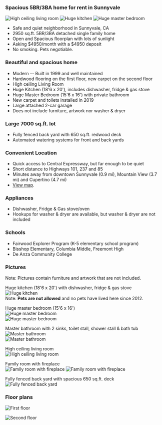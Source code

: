 ### Spacious 5BR/3BA home for rent in Sunnyvale
![High ceiling living room](images/sunnyvale-livingroom-200.jpg)
![Huge kitchen](images/sunnyvale-kitchen-b-200.jpg)
![Huge master bedroom](images/sunnyvale-bedroom-1a-200.jpg)  
* Safe and quiet neighborhood in Sunnyvale, CA
* 2950 sq.ft. 5BR/3BA detached single family home
* Open and Spacious floorplan with lots of sunlight
* Asking $4950/month with a $4950 deposit
* No smoking. Pets negotiable.

### Beautiful and spacious home
* Modern -- Built in 1999 and well maintained
* Hardwood flooring on the first floor, new carpet on the second floor
* High ceiling Living Room
* Huge Kitchen (18'6 x 20'), includes dishwasher, fridge & gas stove
* Huge Master Bedroom (15'6 x 16') with private bathroom
* New carpet and toilets installed in 2019
* Large attached 2-car garage
* Does not include furniture, artwork nor washer & dryer

### Large 7000 sq.ft. lot
* Fully fenced back yard with 650 sq.ft. redwood deck
* Automated watering systems for front and back yards

### Convenient Location
* Quick access to Central Expressway, but far enough to be quiet
* Short distance to Highways 101, 237 and 85
* Minutes away from downtown Sunnyvale (0.9 mi), Mountain View (3.7 mi) and Cupertino (4.7 mi)
* [View map](https://www.google.com/maps/place/Lastreto+Ave+%26+E+Taylor+Ave,+Sunnyvale,+CA+94085).

### Appliances
* Dishwasher, Fridge & Gas stove/oven
* Hookups for washer & dryer are available, but washer & dryer are not included

### Schools
* Fairwood Explorer Program (K-5 elementary school program)
* Bisshop Elementary, Columbia Middle, Freemont High
* De Anza Community College

### Pictures
Note: Pictures contain furniture and artwork that are not included.

Huge kitchen (18'6 x 20') with dishwasher, fridge & gas stove  
![Huge kitchen](images/sunnyvale-kitchen-b-600.jpg)  
Note: **Pets are not allowed** and no pets have lived here since 2012.

Huge master bedroom (15'6 x 16')  
![Huge master bedroom](images/sunnyvale-bedroom-1a-600.jpg)  
![Huge master bedroom](images/sunnyvale-bedroom-1b-600.jpg)

Master bathroom with 2 sinks, toilet stall, shower stall & bath tub  
![Master bathroom](images/sunnyvale-bath-sink-600.jpg)  
![Master bathroom](images/sunnyvale-bath-tub-600.jpg)

High ceiling living room  
![High ceiling living room](images/sunnyvale-livingroom-600.jpg)

Family room with fireplace  
![Family room with fireplace](images/sunnyvale-familyroom1-600.jpg)
![Family room with fireplace](images/sunnyvale-familyroom2-600.jpg)

Fully fenced back yard with spacious 650 sq.ft. deck  
![Fully fenced back yard](images/sunnyvale-backyard1-600.jpg)

### Floor plans

![First floor](images/sunnyvale-floor1-600.png)  

![Second floor](images/sunnyvale-floor2-600.png)  

